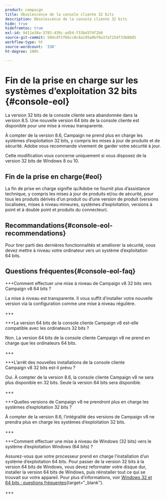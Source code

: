 ```yaml
---
product: campaign
title: Obsolescence de la console cliente 32 bits
description: Obsolescence de la console cliente 32 bits
hide: true
hidefromtoc: true
exl-id: 9411e38a-5783-439c-ad54-f33bd374f2b8
source-git-commit: 50dcdf1f6bcc8c8a195a0bf0a37af254f33b80d5
workflow-type: ht
source-wordcount: '338'
ht-degree: 100%

---
```


# Fin de la prise en charge sur les systèmes d’exploitation 32 bits {#console-eol}

La version 32 bits de la console cliente sera abandonnée dans la version 8.5. Une nouvelle version 64 bits de la console cliente est disponible pour une mise à niveau transparente.

À compter de la version 8.6, Campaign ne prend plus en charge les systèmes d’exploitation 32 bits, y compris les mises à jour de produits et de sécurité. Adobe vous recommande vivement de garder votre sécurité à jour.

Cette modification vous concerne uniquement si vous disposez de la version 32 bits de Windows 8 ou 10.

## Fin de la prise en charge{#eol}

La fin de prise en charge signifie qu’Adobe ne fournit plus d’assistance technique, y compris les mises à jour de produits et/ou de sécurité, pour tous les produits dérivés d’un produit ou d’une version de produit (versions localisées, mises à niveau mineures, systèmes d’exploitation, versions à point et à double point et produits du connecteur).

## Recommandations{#console-eol-recommendations}

Pour tirer parti des dernières fonctionnalités et améliorer la sécurité, vous devez mettre à niveau votre ordinateur vers un système d’exploitation 64 bits.

## Questions fréquentes{#console-eol-faq}

+++Comment effectuer une mise à niveau de Campaign v8 32 bits vers Campaign v8 64 bits ?

La mise à niveau est transparente. Il vous suffit d’installer votre nouvelle version via la configuration comme une mise à niveau régulière.

+++

+++La version 64 bits de la console cliente Campaign v8 est-elle compatible avec les ordinateurs 32 bits ?

Non. La version 64 bits de la console cliente Campaign v8 ne prend en charge que les ordinateurs 64 bits.

+++

+++L’arrêt des nouvelles installations de la console cliente Campaign v8 32 bits est-il prévu ?

Oui. À compter de la version 8.6, la console cliente Campaign v8 ne sera plus disponible en 32 bits. Seule la version 64 bits sera disponible.

+++

+++Quelles versions de Campaign v8 ne prendront plus en charge les systèmes d’exploitation 32 bits ?

À compter de la version 8.6, l’intégralité des versions de Campaign v8 ne prendra plus en charge les systèmes d’exploitation 32 bits.

+++

+++Comment effectuer une mise à niveau de Windows (32 bits) vers le système d’exploitation Windows (64 bits) ?

Assurez-vous que votre processeur prend en charge l’installation d’un système d’exploitation 64 bits. Pour passer de la version 32 bits à la version 64 bits de Windows, vous devez reformater votre disque dur, installer la version 64 bits de Windows, puis réinstaller tout ce qui se trouvait sur votre appareil. Pour plus d’informations, voir [Windows 32 et 64 bits : questions fréquentes](https://support.microsoft.com/fr-fr/windows/32-bit-and-64-bit-windows-frequently-asked-questions-c6ca9541-8dce-4d48-0415-94a3faa2e13d){target="_blank"}.

+++

<!--
+++ How do I check if I am on a 32-bit computer or 64-bit?

**WINDOWS 10 AND WINDOWS 8.1**

1. Click the **Start** button, then select **Settings** > **System** > **About**.
1. Under **Device specifications**, see **System type**.

**WINDOWS 7**
1. Select the **Start** button, right-click **Computer** and select **Properties**.
1. Under **System**, see the system type.

For more information, see [32-bit and 64-bit Windows: Frequently asked questions](https://support.microsoft.com/en-us/windows/32-bit-and-64-bit-windows-frequently-asked-questions-c6ca9541-8dce-4d48-0415-94a3faa2e13d){target="_blank"}.

+++
-->
